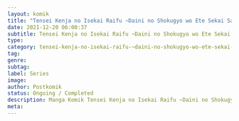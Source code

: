 ```yaml
---
layout: komik
title: "Tensei Kenja no Isekai Raifu ~Daini no Shokugyo wo Ete Sekai Saikyou ni Narimashita"
date: 2021-12-20 06:00:37
subtitle: Tensei Kenja no Isekai Raifu ~Daini no Shokugyo wo Ete Sekai Saikyou ni Narimashita
type: 
category: tensei-kenja-no-isekai-raifu-~daini-no-shokugyo-wo-ete-sekai-saikyou-ni-narimashita
tag: 
genre: 
subtag: 
label: Series
image: 
author: Postkomik
status: Ongoing / Completed
description: Manga Komik Tensei Kenja no Isekai Raifu ~Daini no Shokugyo wo Ete Sekai Saikyou ni Narimashita | Bahasa Indonesia
meta: 
---
```

